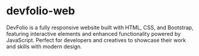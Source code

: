 # devfolio-web
DevFolio is a fully responsive website built with HTML, CSS, and Bootstrap, featuring interactive elements and enhanced functionality powered by JavaScript. Perfect for developers and creatives to showcase their work and skills with modern design.
